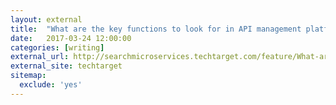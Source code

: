 ```yaml
---
layout: external
title:  "What are the key functions to look for in API management platforms?"
date:   2017-03-24 12:00:00
categories: [writing]
external_url: http://searchmicroservices.techtarget.com/feature/What-are-the-key-functions-to-look-for-in-API-management-platforms
external_site: techtarget
sitemap:
  exclude: 'yes'
---
```

